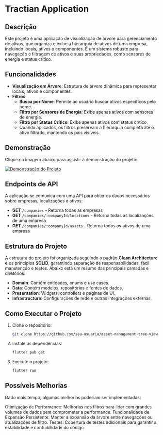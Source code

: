 # Tractian Application

## Descrição

Este projeto é uma aplicação de visualização de árvore para gerenciamento de ativos, que organiza e exibe a hierarquia de ativos de uma empresa, incluindo locais, ativos e componentes. É um sistema robusto para navegação e filtragem de ativos e suas propriedades, como sensores de energia e status crítico.

## Funcionalidades

- **Visualização em Árvore**: Estrutura de árvore dinâmica para representar locais, ativos e componentes.
- **Filtros**:
  - **Busca por Nome**: Permite ao usuário buscar ativos específicos pelo nome.
  - **Filtro por Sensores de Energia**: Exibe apenas ativos com sensores de energia.
  - **Filtro por Status Crítico**: Exibe apenas ativos com status crítico.
  - Quando aplicados, os filtros preservam a hierarquia completa até o ativo filtrado, mantendo os pais visíveis.

## Demonstração

Clique na imagem abaixo para assistir à demonstração do projeto:

[![Demonstração do Projeto](media/thumbnail.png)](media/video.mp4)

## Endpoints de API

A aplicação se comunica com uma API para obter os dados necessários sobre empresas, localizações e ativos:

- **GET** `/companies` - Retorna todas as empresas
- **GET** `/companies/:companyId/locations` - Retorna todas as localizações de uma empresa
- **GET** `/companies/:companyId/assets` - Retorna todos os ativos de uma empresa

## Estrutura do Projeto

A estrutura do projeto foi organizada seguindo o padrão **Clean Architecture** e os princípios **SOLID**, garantindo separação de responsabilidades, fácil manutenção e testes. Abaixo está um resumo das principais camadas e diretórios:

- **Domain**: Contém entidades, enums e use cases.
- **Data**: Contém modelos, repositórios e fontes de dados.
- **Presentation**: Widgets, controllers e páginas de UI.
- **Infrastructure**: Configurações de rede e outras integrações externas.

## Como Executar o Projeto

1. Clone o repositório:
   ```bash
   git clone https://github.com/seu-usuario/asset-management-tree-view.git
   ```
2. Instale as dependências:

   ```bash
   flutter pub get
   ```

3. Execute o projeto:

   ```bash
   flutter run
   ```

## Possíveis Melhorias

Dado mais tempo, algumas melhorias poderiam ser implementadas:

Otimização de Performance: Melhorias nos filtros para lidar com grandes volumes de dados sem comprometer a performance.
Funcionalidade de Expansão Persistente: Manter a expansão da árvore entre navegações ou atualizações de filtro.
Testes: Cobertura de testes adicionais para garantir a estabilidade e confiabilidade do código.
